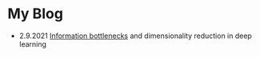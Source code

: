 # My Blog

- 2.9.2021 [Information bottlenecks](posts/informationbottleneck.md) and dimensionality reduction in deep learning


